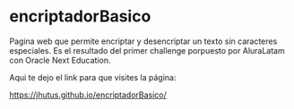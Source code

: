 # encriptadorBasico
Pagina web que permite encriptar y desencriptar un texto sin caracteres especiales. Es el resultado del primer challenge porpuesto por AluraLatam con Oracle Next Education.

Aqui te dejo el link para que visites la página:

https://jhutus.github.io/encriptadorBasico/
